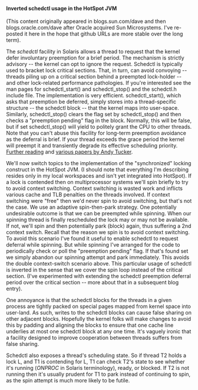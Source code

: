 #### Inverted schedctl usage in the HotSpot JVM

(This content originally appeared in blogs.sun.com/dave and then blogs.oracle.com/dave after Oracle acquired Sun Microsystems. I've re-posted it here in the hope that github URLs are more stable over the long term).  

The *schedctl* facility in Solaris allows a thread to request that the kernel defer involuntary preemption for a brief period.   The mechanism is strictly advisory -- the kernel can opt to ignore the request.  Schedctl is typically used to bracket lock critical sections.   That, in turn, can avoid convoying -- threads piling up on a critical section behind a preempted lock-holder -- and other lock-related performance pathologies.   If you're interested see the man pages for schedctl_start() and schedctl_stop() and the schedctl.h include file.   The implementation is very efficient.  schedctl_start(), which asks that preemption be deferred, simply stores into a thread-specific structure -- the schedctl block -- that the kernel maps into user-space.   Similarly, schedctl_stop() clears the flag set by schedctl_stop() and then checks a "preemption pending" flag in the block.   Normally, this will be false, but if set schedctl_stop() will yield to politely grant the CPU to other threads.   Note that you can't abuse this facility for long-term preemption avoidance as the deferral is brief.   If your thread exceeds the grace period the kernel will preempt it and transiently degrade its effective scheduling priority.   [Further reading](http://patft.uspto.gov/netacgi/nph-Parser?patentnumber=5937187) and [various papers by Andy Tucker](http://www-cs-students.stanford.edu/~tucker/home.html).

We'll now switch topics to the implementation of the "synchronized" locking construct in the HotSpot JVM. (I should note that everything I'm describing resides only in my local workspaces and isn't yet integrated into HotSpot).  If a lock is contended then on multiprocessor systems we'll spin briefly to try to avoid context switching.  Context switching is wasted work and inflicts various cache and TLB penalties on the threads involved. If context switching were "free" then we'd never spin to avoid switching, but that's not the case.   We use an adaptive spin-then-park strategy.   One potentially undesirable outcome is that we can be preempted while spinning.   When our spinning thread is finally rescheduled the lock may or may not be available.   If not, we'll spin and then potentially park (block) again, thus suffering a 2nd context switch.    Recall that the reason we spin is to avoid context switching.   To avoid this scenario I've found it useful to enable schedctl to request deferral while spinning.   But while spinning I've arranged for the code to periodically check or poll the "preemption pending" flag.   If that's found set we simply abandon our spinning attempt and park immediately.  This avoids the double context-switch scenario above. This particular usage of schedctl is inverted in the sense that we cover the spin loop instead of the critical section. (I've experimented with extending the schedctl preemption deferral period over the critical section -- more about that in a subsequent blog entry).  

One annoyance is that the schedctl blocks for the threads in a given process are tightly packed on special pages mapped from kernel space into user-land. As such, writes to the schedctl blocks can cause false sharing on other adjacent blocks.   Hopefully the kernel folks will make changes to avoid this by padding and aligning the blocks to ensure that one cache line underlies at most one schedctl block at any one time.   It's vaguely ironic that a facility designed to improve cooperation between threads suffers from false sharing. 

Schedctl also exposes a thread's scheduling state. So if thread T2 holds a lock L, and T1 is contending for L, T1 can check T2's state to see whether it's running  (*ONPROC* in Solaris terminology), ready, or blocked.   If T2 is not running then it's usually prudent for T1 to park instead of continuing to spin, as the spin attempt is much more likely to be futile. 


